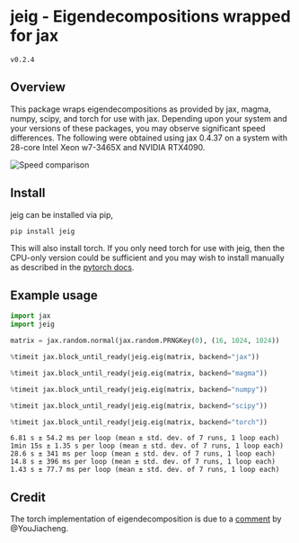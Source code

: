 # jeig - Eigendecompositions wrapped for jax
`v0.2.4`

## Overview

This package wraps eigendecompositions as provided by jax, magma, numpy, scipy, and torch for use with jax. Depending upon your system and your versions of these packages, you may observe significant speed differences. The following were obtained using jax 0.4.37 on a system with 28-core Intel Xeon w7-3465X and NVIDIA RTX4090.

![Speed comparison](https://github.com/mfschubert/jeig/blob/main/docs/speed.png?raw=true)

## Install
jeig can be installed via pip,
```
pip install jeig
```
This will also install torch. If you only need torch for use with jeig, then the CPU-only version could be sufficient and you may wish to install manually as described in the [pytorch docs](https://pytorch.org/get-started/locally/).

## Example usage

```python
import jax
import jeig

matrix = jax.random.normal(jax.random.PRNGKey(0), (16, 1024, 1024))

%timeit jax.block_until_ready(jeig.eig(matrix, backend="jax"))

%timeit jax.block_until_ready(jeig.eig(matrix, backend="magma"))

%timeit jax.block_until_ready(jeig.eig(matrix, backend="numpy"))

%timeit jax.block_until_ready(jeig.eig(matrix, backend="scipy"))

%timeit jax.block_until_ready(jeig.eig(matrix, backend="torch"))
```
```
6.81 s ± 54.2 ms per loop (mean ± std. dev. of 7 runs, 1 loop each)
1min 15s ± 1.35 s per loop (mean ± std. dev. of 7 runs, 1 loop each)
28.6 s ± 341 ms per loop (mean ± std. dev. of 7 runs, 1 loop each)
14.8 s ± 396 ms per loop (mean ± std. dev. of 7 runs, 1 loop each)
1.43 s ± 77.7 ms per loop (mean ± std. dev. of 7 runs, 1 loop each)
```

## Credit
The torch implementation of eigendecomposition is due to a [comment](https://github.com/google/jax/issues/10180#issuecomment-1092098074) by @YouJiacheng.

